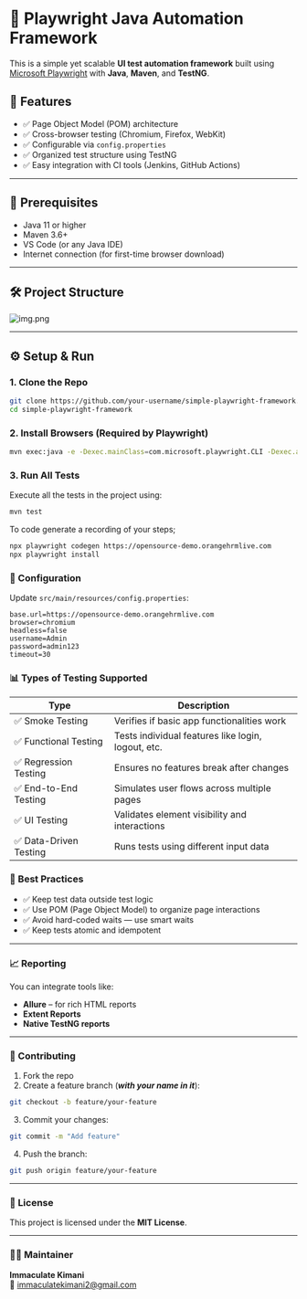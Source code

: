 # 🚀 Playwright Java Automation Framework

This is a simple yet scalable **UI test automation framework** built using [Microsoft Playwright](https://playwright.dev/java/) with **Java**, **Maven**, and **TestNG**.

## 📌 Features

- ✅ Page Object Model (POM) architecture
- ✅ Cross-browser testing (Chromium, Firefox, WebKit)
- ✅ Configurable via `config.properties`
- ✅ Organized test structure using TestNG
- ✅ Easy integration with CI tools (Jenkins, GitHub Actions)

---

## 🧾 Prerequisites

- Java 11 or higher
- Maven 3.6+
- VS Code (or any Java IDE)
- Internet connection (for first-time browser download)

---

## 🛠 Project Structure

![img.png](img.png)



---

## ⚙️ Setup & Run

### 1. Clone the Repo

```bash
git clone https://github.com/your-username/simple-playwright-framework.git
cd simple-playwright-framework
```

### 2. Install Browsers (Required by Playwright)

```bash
mvn exec:java -e -Dexec.mainClass=com.microsoft.playwright.CLI -Dexec.args="install"
```

### 3. Run All Tests

Execute all the tests in the project using:

```bash
mvn test
```

To code generate a recording of your steps;

```bash
npx playwright codegen https://opensource-demo.orangehrmlive.com
npx playwright install
```

### 🔧 Configuration

Update `src/main/resources/config.properties`:

```properties
base.url=https://opensource-demo.orangehrmlive.com
browser=chromium
headless=false
username=Admin
password=admin123
timeout=30
```

### 📊 Types of Testing Supported

| Type                 | Description                                              |
|----------------------|----------------------------------------------------------|
| ✅ Smoke Testing      | Verifies if basic app functionalities work               |
| ✅ Functional Testing | Tests individual features like login, logout, etc.       |
| ✅ Regression Testing | Ensures no features break after changes                  |
| ✅ End-to-End Testing | Simulates user flows across multiple pages               |
| ✅ UI Testing         | Validates element visibility and interactions            |
| ✅ Data-Driven Testing| Runs tests using different input data                    |

### 🧠 Best Practices

- ✅ Keep test data outside test logic
- ✅ Use POM (Page Object Model) to organize page interactions
- ✅ Avoid hard-coded waits — use smart waits
- ✅ Keep tests atomic and idempotent

---

### 📈 Reporting

You can integrate tools like:

- **Allure** – for rich HTML reports
- **Extent Reports**
- **Native TestNG reports**

---

### 🤝 Contributing

1. Fork the repo
2. Create a feature branch (***with your name in it***):

```bash
git checkout -b feature/your-feature
```

3. Commit your changes:

```bash
git commit -m "Add feature"
```
4. Push the branch:

```bash
git push origin feature/your-feature

```

---

### 📖 License

This project is licensed under the **MIT License**.

---

### 🙋‍♀️ Maintainer

**Immaculate Kimani**  
📧 [immaculatekimani2@gmail.com](mailto:immaculatekimani2@gmail.com)
